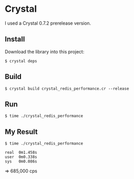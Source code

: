 # Crystal

I used a Crystal 0.7.2 prerelease version.


## Install

Download the library into this project:

```
$ crystal deps
```

## Build

```
$ crystal build crystal_redis_performance.cr --release
```

## Run

```
$ time ./crystal_redis_performance
```

## My Result

```
$ time ./crystal_redis_performance

real  0m1.458s
user  0m0.338s
sys   0m0.086s
```

=> 685,000 cps

